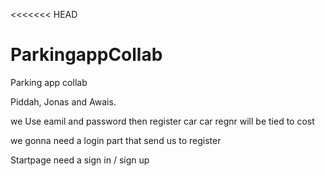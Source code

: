 <<<<<<< HEAD
# ParkingappCollab

Parking app collab

Piddah, Jonas and Awais.


we Use eamil and password
then register car
car regnr will be tied to cost


we gonna need a login part that send us to register

Startpage need a sign in / sign up


